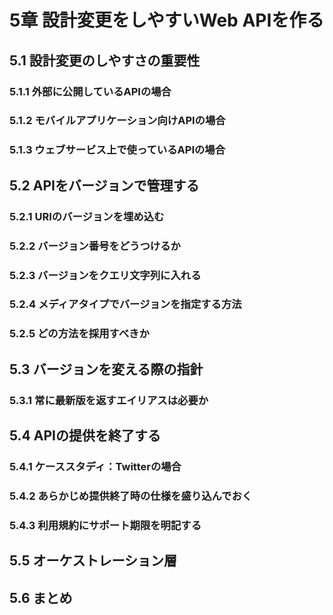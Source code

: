 # 5章 設計変更をしやすいWeb APIを作る
## 5.1 設計変更のしやすさの重要性

### 5.1.1 外部に公開しているAPIの場合

### 5.1.2 モバイルアプリケーション向けAPIの場合

### 5.1.3 ウェブサービス上で使っているAPIの場合

## 5.2 APIをバージョンで管理する

### 5.2.1 URIのバージョンを埋め込む

### 5.2.2 バージョン番号をどうつけるか

### 5.2.3 バージョンをクエリ文字列に入れる

### 5.2.4 メディアタイプでバージョンを指定する方法

### 5.2.5 どの方法を採用すべきか


## 5.3 バージョンを変える際の指針


### 5.3.1 常に最新版を返すエイリアスは必要か


## 5.4 APIの提供を終了する

### 5.4.1 ケーススタディ：Twitterの場合

### 5.4.2 あらかじめ提供終了時の仕様を盛り込んでおく


### 5.4.3 利用規約にサポート期限を明記する


## 5.5 オーケストレーション層

## 5.6 まとめ
